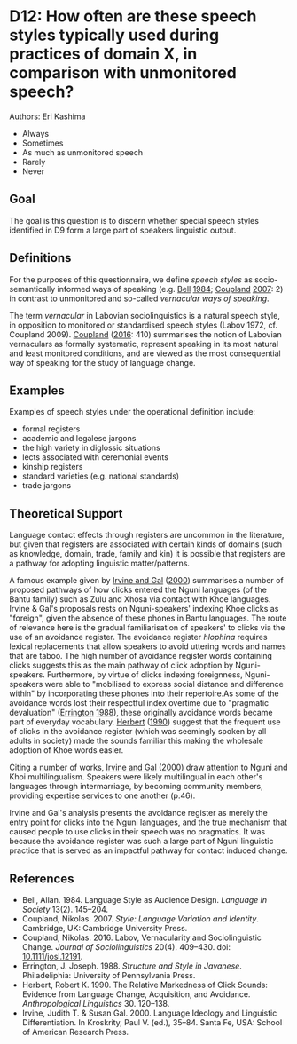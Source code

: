 # D12: How often are these speech styles typically used during practices of domain X, in comparison with unmonitored speech? 

Authors: Eri Kashima
- Always
- Sometimes
- As much as unmonitored speech
- Rarely
- Never
## Goal

The goal is this question is to discern whether special speech styles identified in D9 form a large part of speakers linguistic output.
## Definitions

For the purposes of this questionnaire, we define _speech styles_ as socio-semantically informed ways of speaking (e.g. [Bell](#source-Bell1984) [1984](#source-Bell1984); [Coupland](#source-Coupland2007) [2007](#source-Coupland2007): 2) in contrast to unmonitored and so-called _vernacular ways of speaking_.

The term _vernacular_ in Labovian sociolinguistics is a natural speech style, in opposition to monitored or standardised speech styles (Labov 1972, cf. Coupland 2009). [Coupland](#source-Coupland2016) ([2016](#source-Coupland2016): 410) summarises the notion of Labovian vernaculars as formally systematic, represent speaking in its most natural and least monitored conditions, and are viewed as the most consequential way of speaking for the study of language change.
## Examples

Examples of speech styles under the operational definition include:

- formal registers
- academic and legalese jargons
- the high variety in diglossic situations
- lects associated with ceremonial events
- kinship registers
- standard varieties (e.g. national standards)
- trade jargons

## Theoretical Support

Language contact effects through registers are uncommon in the literature, but given that registers are associated with certain kinds of domains (such as knowledge, domain, trade, family and kin) it is possible that registers are a pathway for adopting linguistic matter/patterns.

A famous example given by [Irvine and Gal](#source-IrvineGal2000) ([2000](#source-IrvineGal2000)) summarises a number of proposed pathways of how clicks entered the Nguni languages (of the Bantu family) such as Zulu and Xhosa via contact with Khoe languages. Irvine & Gal's proposals rests on Nguni-speakers' indexing Khoe clicks as "foreign", given the absence of these phones in Bantu languages. The route of relevance here is the gradual familiarisation of speakers' to clicks via the use of an avoidance register. The avoidance register *hlophina* requires lexical replacements that allow speakers to avoid uttering words and names that are taboo. The high number of avoidance register words containing clicks suggests this as the main pathway of click adoption by Nguni-speakers. Furthermore, by virtue of clicks indexing foreignness, Nguni-speakers were able to "mobilised to express social distance and difference within" by incorporating these phones into their repertoire.As some of the avoidance words lost their respectful index overtime due to "pragmatic devaluation" ([Errington](#source-Errington1988) [1988](#source-Errington1988)), these originally avoidance words became part of everyday vocabulary. [Herbert](#source-Herbert1990) ([1990](#source-Herbert1990)) suggest that the frequent use of clicks in the avoidance register (which was seemingly spoken by all adults in society) made the sounds familiar this making the wholesale adoption of Khoe words easier.

Citing a number of works, [Irvine and Gal](#source-IrvineGal2000) ([2000](#source-IrvineGal2000)) draw attention to Nguni and Khoi multilingualism. Speakers were likely multilingual in each other's languages through intermarriage, by becoming community members,  providing expertise services to one another (p.46).

Irvine and Gal's analysis presents the avoidance register as merely the entry point for clicks into the Nguni languages, and the true mechanism that caused people to use clicks in their speech was no pragmatics. It was because the avoidance register was such a large part of Nguni linguistic practice that is served as an impactful pathway for contact induced change.

## References

- <a id="source-Bell1984"> </a>Bell, Allan. 1984. Language Style as Audience Design. _Language in Society_ 13(2). 145–204.
- <a id="source-Coupland2007"> </a>Coupland, Nikolas. 2007. _Style: Language Variation and Identity_. Cambridge, UK: Cambridge University Press.
- <a id="source-Coupland2016"> </a>Coupland, Nikolas. 2016. Labov, Vernacularity and Sociolinguistic Change. _Journal of Sociolinguistics_ 20(4). 409–430. doi: [10.1111/josl.12191](https://doi.org/10.1111/josl.12191).
- <a id="source-Errington1988"> </a>Errington, J. Joseph. 1988. _Structure and Style in Javanese_. Philadeliphia: University of Pennsylvania Press.
- <a id="source-Herbert1990"> </a>Herbert, Robert K. 1990. The Relative Markedness of Click Sounds: Evidence from Language Change, Acquisition, and Avoidance. _Anthropological Linguistics_ 30. 120–138.
- <a id="source-IrvineGal2000"> </a>Irvine, Judith T. & Susan Gal. 2000. Language Ideology and Linguistic Differentiation. In Kroskrity, Paul V. (ed.), 35–84. Santa Fe, USA: School of American Research Press.
